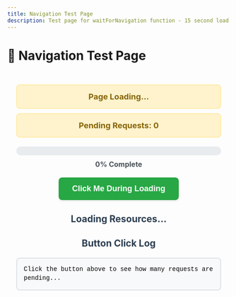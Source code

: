 ```yaml
---
title: Navigation Test Page
description: Test page for waitForNavigation function - 15 second load
---
```


# 🧪 Navigation Test Page

<div class="test-container">
  <div id="page-status" class="status loading">
    Page Loading...
  </div>
  
  <div id="network-status" class="status loading">
    Pending Requests: 0
  </div>
  
  <div class="progress-container">
    <div class="progress-bar">
      <div id="progress-fill" class="progress-fill"></div>
    </div>
    <div id="progress-text">0% Complete</div>
  </div>
  
  <div class="button-container">
    <button id="test-button" class="test-button" @click="handleButtonClick">
      Click Me During Loading
    </button>
  </div>
  
  <h2>Loading Resources...</h2>
  <div id="resource-list" class="resource-list">
    <!-- Resources will be added here dynamically -->
  </div>
  
  <h2>Button Click Log</h2>
  <div id="click-log" class="click-log">
    Click the button above to see how many requests are pending...
  </div>
</div>

<script setup>
import { onMounted } from 'vue'

let totalRequests = 0
let completedRequests = 0
let pendingRequests = 0

const updateStatus = () => {
  const pageStatus = document.getElementById('page-status')
  const networkStatus = document.getElementById('network-status')
  const progressFill = document.getElementById('progress-fill')
  const progressText = document.getElementById('progress-text')
  
  if (!pageStatus || !networkStatus) return
  
  const progress = totalRequests > 0 ? (completedRequests / totalRequests) * 100 : 0
  
  if (progressFill) {
    progressFill.style.width = `${progress}%`
  }
  
  if (progressText) {
    progressText.textContent = `${Math.round(progress)}% Complete`
  }
  
  if (networkStatus) {
    networkStatus.textContent = `Pending Requests: ${pendingRequests}`
  }
  
  if (document.readyState === 'complete' && pendingRequests === 0) {
    pageStatus.className = 'status complete'
    pageStatus.textContent = '✅ Page Fully Loaded'
    networkStatus.className = 'status complete'
    networkStatus.textContent = '✅ All requests completed'
  } else {
    pageStatus.className = 'status loading'
    pageStatus.textContent = `⏳ Page State: ${document.readyState}`
    networkStatus.className = 'status loading'
  }
}

const addToClickLog = (message) => {
  const clickLog = document.getElementById('click-log')
  if (!clickLog) return
  
  const timestamp = new Date().toISOString().split('T')[1].split('.')[0]
  const logEntry = document.createElement('div')
  logEntry.className = 'log-entry'
  logEntry.innerHTML = `
    <span class="timestamp">[${timestamp}]</span>
    <span class="message">${message}</span>
  `
  
  // Add to top of log
  if (clickLog.children.length === 0 || clickLog.children[0].textContent.includes('Click the button')) {
    clickLog.innerHTML = ''
  }
  clickLog.insertBefore(logEntry, clickLog.firstChild)
  
  console.log(`[NavigationTest] ${message}`)
}

const handleButtonClick = () => {
  const message = `🖱️ Button clicked when ${pendingRequests} requests loading`
  addToClickLog(message)
}

const addResourceToList = (name, status = 'loading') => {
  const resourceList = document.getElementById('resource-list')
  if (!resourceList) return
  
  const resourceDiv = document.createElement('div')
  resourceDiv.className = `resource-item ${status}`
  resourceDiv.id = `resource-${name}`
  resourceDiv.innerHTML = `
    <span class="resource-name">${name}</span>
    <span class="resource-status">${status === 'loading' ? '⏳ Loading...' : '✅ Complete'}</span>
  `
  resourceList.appendChild(resourceDiv)
}

const updateResourceStatus = (name, status) => {
  const resourceElement = document.getElementById(`resource-${name}`)
  if (resourceElement) {
    resourceElement.className = `resource-item ${status}`
    const statusSpan = resourceElement.querySelector('.resource-status')
    if (statusSpan) {
      statusSpan.textContent = status === 'complete' ? '✅ Complete' : '⏳ Loading...'
    }
  }
}

const makeRequest = (name, delay) => {
  totalRequests++
  pendingRequests++
  
  addResourceToList(name, 'loading')
  updateStatus()
  
  console.log(`[NavigationTest] Starting request: ${name} (${delay}ms delay)`)
  
  setTimeout(() => {
    fetch(`/fake-${name}`, { method: 'HEAD' })
      .then(() => {
        completedRequests++
        pendingRequests--
        updateResourceStatus(name, 'complete')
        updateStatus()
        console.log(`[NavigationTest] ✅ Completed: ${name}`)
      })
      .catch(() => {
        completedRequests++
        pendingRequests--
        updateResourceStatus(name, 'complete')
        updateStatus()
        console.log(`[NavigationTest] ✅ Completed (failed): ${name}`)
      })
  }, delay)
}

onMounted(() => {
  console.log(`[NavigationTest] 📄 Page mounted at ${new Date().toISOString()}`)
  console.log(`[NavigationTest] 📊 Initial readyState: ${document.readyState}`)
  
  // Monitor document ready state changes
  document.addEventListener('readystatechange', () => {
    console.log(`[NavigationTest] 📊 ReadyState changed to: ${document.readyState}`)
    updateStatus()
  })
  
  // Monitor page load events
  window.addEventListener('load', () => {
    console.log(`[NavigationTest] 🎯 Window load event fired at ${new Date().toISOString()}`)
    updateStatus()
  })
  
  // Create a 15-second loading sequence with staggered requests
  const loadingSequence = [
    { name: 'css-framework', delay: 200 },
    { name: 'javascript-core', delay: 500 },
    { name: 'user-data', delay: 1000 },
    { name: 'api-config', delay: 1500 },
    { name: 'images-batch-1', delay: 2000 },
    { name: 'fonts-primary', delay: 2500 },
    { name: 'analytics-script', delay: 3000 },
    { name: 'user-preferences', delay: 4000 },
    { name: 'images-batch-2', delay: 5000 },
    { name: 'third-party-widgets', delay: 6000 },
    { name: 'lazy-components', delay: 7500 },
    { name: 'background-data', delay: 9000 },
    { name: 'images-batch-3', delay: 10500 },
    { name: 'final-validation', delay: 12000 },
    { name: 'cache-warmup', delay: 13500 },
    { name: 'completion-check', delay: 14800 }
  ]
  
  console.log(`[NavigationTest] 🚀 Starting ${loadingSequence.length} requests over 15 seconds`)
  
  // Start all requests according to the sequence
  loadingSequence.forEach(({ name, delay }) => {
    makeRequest(name, delay)
  })
  
  // Final status update after everything should be done
  setTimeout(() => {
    console.log(`[NavigationTest] ⏰ 15-second mark reached at ${new Date().toISOString()}`)
    updateStatus()
  }, 15000)
  
  // Initial status update
  updateStatus()
})
</script>

<style scoped>
.test-container {
  max-width: 600px;
  margin: 0 auto;
  padding: 20px;
}

.status {
  padding: 15px;
  margin: 10px 0;
  border-radius: 8px;
  font-weight: bold;
  border: 2px solid;
  text-align: center;
  font-size: 18px;
}

.status.loading {
  background: #fff3cd;
  color: #856404;
  border-color: #ffeaa7;
}

.status.complete {
  background: #d4edda;
  color: #155724;
  border-color: #00b894;
}

.progress-container {
  margin: 20px 0;
  text-align: center;
}

.progress-bar {
  width: 100%;
  height: 20px;
  background: #e9ecef;
  border-radius: 10px;
  overflow: hidden;
  margin-bottom: 10px;
}

.progress-fill {
  height: 100%;
  background: linear-gradient(90deg, #007bff, #0056b3);
  width: 0%;
  transition: width 0.3s ease;
}

#progress-text {
  font-weight: bold;
  font-size: 16px;
  color: #495057;
}

.button-container {
  text-align: center;
  margin: 20px 0;
}

.test-button {
  background: #28a745;
  color: white;
  border: none;
  padding: 15px 30px;
  border-radius: 8px;
  cursor: pointer;
  font-size: 18px;
  font-weight: bold;
  transition: all 0.2s ease;
  box-shadow: 0 2px 4px rgba(0,0,0,0.1);
}

.test-button:hover {
  background: #218838;
  transform: translateY(-1px);
  box-shadow: 0 4px 8px rgba(0,0,0,0.15);
}

.test-button:active {
  transform: translateY(0);
}

.resource-list {
  margin: 20px 0;
}

.resource-item {
  display: flex;
  justify-content: space-between;
  align-items: center;
  padding: 8px 12px;
  margin: 4px 0;
  border-radius: 4px;
  font-family: 'Courier New', monospace;
  font-size: 14px;
}

.resource-item.loading {
  background: #f8f9fa;
  border-left: 4px solid #ffc107;
}

.resource-item.complete {
  background: #f8f9fa;
  border-left: 4px solid #28a745;
}

.resource-name {
  font-weight: bold;
}

.resource-status {
  font-size: 12px;
}

.click-log {
  color: black;
  background: #f8f9fa;
  border: 2px solid #dee2e6;
  padding: 15px;
  margin: 20px 0;
  border-radius: 8px;
  font-family: 'Courier New', monospace;
  font-size: 14px;
  max-height: 200px;
  overflow-y: auto;
  line-height: 1.4;
}

.log-entry {
  padding: 5px 0;
  border-bottom: 1px solid #e9ecef;
}

.log-entry:last-child {
  border-bottom: none;
}

.timestamp {
  color: #6c757d;
  font-size: 12px;
}

.message {
  margin-left: 10px;
  color: #495057;
}

h2 {
  color: #2c3e50;
  text-align: center;
  margin: 30px 0 20px 0;
}
</style>